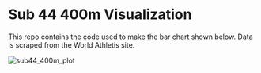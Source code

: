 # Sub 44 400m Visualization

This repo contains the code used to make the bar chart shown below. Data is scraped from the World Athletis site. 

![sub44_400m_plot](https://github.com/user-attachments/assets/2c505342-92e9-4843-9e0d-da85395e30c4)
